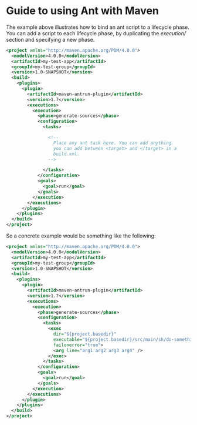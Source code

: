 <!--
Licensed to the Apache Software Foundation (ASF) under one
or more contributor license agreements.  See the NOTICE file
distributed with this work for additional information
regarding copyright ownership.  The ASF licenses this file
to you under the Apache License, Version 2.0 (the
"License"); you may not use this file except in compliance
with the License.  You may obtain a copy of the License at

http://www.apache.org/licenses/LICENSE-2.0

Unless required by applicable law or agreed to in writing,
software distributed under the License is distributed on an
"AS IS" BASIS, WITHOUT WARRANTIES OR CONDITIONS OF ANY
KIND, either express or implied.  See the License for the
specific language governing permissions and limitations
under the License.
-->

# Guide to using Ant with Maven

The example above illustrates how to bind an ant script to a lifecycle phase. You can add a script to each lifecycle phase, by duplicating the _execution/_ section and specifying a new phase.

```xml
<project xmlns="http://maven.apache.org/POM/4.0.0">
  <modelVersion>4.0.0</modelVersion>
  <artifactId>my-test-app</artifactId>
  <groupId>my-test-group</groupId>
  <version>1.0-SNAPSHOT</version>
  <build>
    <plugins>
      <plugin>
        <artifactId>maven-antrun-plugin</artifactId>
        <version>1.7</version>
        <executions>
          <execution>
            <phase>generate-sources</phase>
            <configuration>
              <tasks>

                <!--
                  Place any ant task here. You can add anything
                  you can add between <target> and </target> in a
                  build.xml.
                -->

              </tasks>
            </configuration>
            <goals>
              <goal>run</goal>
            </goals>
          </execution>
        </executions>
      </plugin>
    </plugins>
  </build>
</project>
```

So a concrete example would be something like the following:

```xml
<project xmlns="http://maven.apache.org/POM/4.0.0">
  <modelVersion>4.0.0</modelVersion>
  <artifactId>my-test-app</artifactId>
  <groupId>my-test-group</groupId>
  <version>1.0-SNAPSHOT</version>
  <build>
    <plugins>
      <plugin>
        <artifactId>maven-antrun-plugin</artifactId>
        <version>1.7</version>
        <executions>
          <execution>
            <phase>generate-sources</phase>
            <configuration>
              <tasks>
                <exec
                  dir="${project.basedir}"
                  executable="${project.basedir}/src/main/sh/do-something.sh"
                  failonerror="true">
                  <arg line="arg1 arg2 arg3 arg4" />
                </exec>
              </tasks>
            </configuration>
            <goals>
              <goal>run</goal>
            </goals>
          </execution>
        </executions>
      </plugin>
    </plugins>
  </build>
</project>
```

